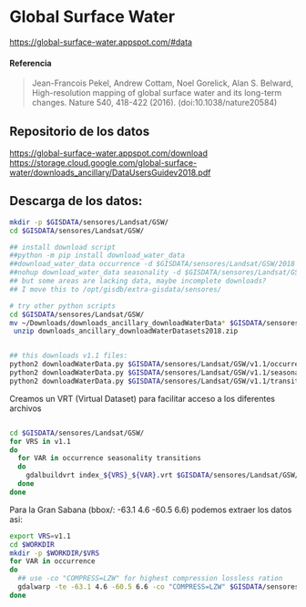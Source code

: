 # Global Surface Water

https://global-surface-water.appspot.com/#data

#### Referencia
> Jean-Francois Pekel, Andrew Cottam, Noel Gorelick, Alan S. Belward, High-resolution mapping of global surface water and its long-term changes. Nature 540, 418-422 (2016). (doi:10.1038/nature20584)


## Repositorio de los datos

https://global-surface-water.appspot.com/download
https://storage.cloud.google.com/global-surface-water/downloads_ancillary/DataUsersGuidev2018.pdf

## Descarga de los datos:

```sh
mkdir -p $GISDATA/sensores/Landsat/GSW/
cd $GISDATA/sensores/Landsat/GSW/

## install download script
##python -m pip install download_water_data
##download_water_data occurrence -d $GISDATA/sensores/Landsat/GSW/2018
##nohup download_water_data seasonality -d $GISDATA/sensores/Landsat/GSW/2018 &
## but some areas are lacking data, maybe incomplete downloads?
## I move this to /opt/gisdb/extra-gisdata/sensores/

# try other python scripts
cd $GISDATA/sensores/Landsat/GSW/
mv ~/Downloads/downloads_ancillary_downloadWaterData* $GISDATA/sensores/Landsat/GSW/
 unzip downloads_ancillary_downloadWaterDatasets2018.zip


## this downloads v1.1 files:
python2 downloadWaterData.py $GISDATA/sensores/Landsat/GSW/v1.1/occurrence "occurrence"
python2 downloadWaterData.py $GISDATA/sensores/Landsat/GSW/v1.1/seasonality "seasonality"
python2 downloadWaterData.py $GISDATA/sensores/Landsat/GSW/v1.1/transitions "transitions"

```


Creamos un VRT (Virtual Dataset) para facilitar acceso a los diferentes archivos

```sh

cd $GISDATA/sensores/Landsat/GSW/
for VRS in v1.1
do
  for VAR in occurrence seasonality transitions
  do
    gdalbuildvrt index_${VRS}_${VAR}.vrt $GISDATA/sensores/Landsat/GSW/$VRS/$VAR/*.tif
  done
done

```


Para la Gran Sabana (bbox/: -63.1 4.6 -60.5 6.6) podemos extraer los datos asi:

```sh
export VRS=v1.1
cd $WORKDIR
mkdir -p $WORKDIR/$VRS
for VAR in occurrence
do
  ## use -co "COMPRESS=LZW" for highest compression lossless ration
  gdalwarp -te -63.1 4.6 -60.5 6.6 -co "COMPRESS=LZW" $GISDATA/sensores/Landsat/GSW/index_${VRS}_${VAR}.vrt $WORKDIR/$VRS/GSW_${VRS}_${VAR}.tif
done

```
